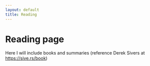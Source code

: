 ```yaml
---
layout: default
title: Reading
---
```

# Reading page

Here I will include books and summaries (reference Derek Sivers at https://sive.rs/book)